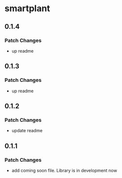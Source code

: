 # smartplant

## 0.1.4

### Patch Changes

- up readme

## 0.1.3

### Patch Changes

- up readme

## 0.1.2

### Patch Changes

- update readme

## 0.1.1

### Patch Changes

- add coming soon file. Library is in development now
